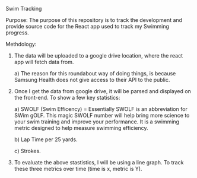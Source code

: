 Swim Tracking


Purpose:
The purpose of this repository is to track the development and provide source code for the React app used to track my Swimming progress.


Methdology:
1) The data will be uploaded to a google drive location, where the react app will fetch data from.

      a) The reason for this roundabout way of doing things, is because Samsung Health does not give access to their API to the public.
  
2) Once I get the data from google drive, it will be parsed and displayed on the front-end. To show a few key statistics:

      a) SWOLF (Swim Efficency) = Essentially SWOLF is an abbreviation for SWim gOLF.  This magic SWOLF number will help bring more science to your swim    training and improve your performance.  It is a swimming metric designed to help measure swimming efficiency.

      b) Lap Time per 25 yards.

      c) Strokes.

3) To evaluate the above stastistics, I will be using a line graph. To track these three metrics over time (time is x, metric is Y).


